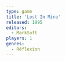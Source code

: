 ```yaml
---
type: game
title: 'Lost In Mine'
released: 1995
editors: 
  - MarkSoft
players: 1
genres:
  - Réflexion
---
```

